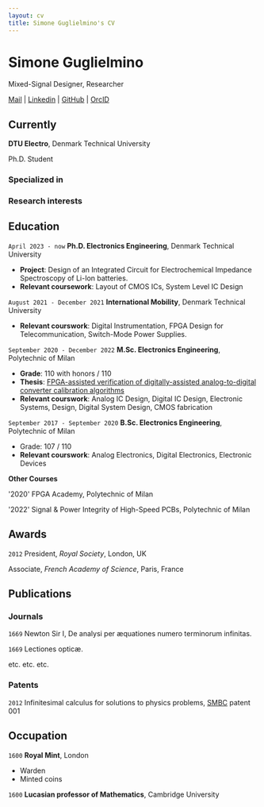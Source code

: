 ```yaml
---
layout: cv
title: Simone Guglielmino's CV
---
```

# Simone Guglielmino
Mixed-Signal Designer, Researcher

<div id="webaddress">
  <a href="mailto:simoneguglielmino.main@gmail.com">Mail</a>
| <a href="https://www.linkedin.com/in/simone-guglielmino">Linkedin</a>
| <a href="https://github.com/SimoneGuglielmino">GitHub</a>
| <a href="https://orcid.org/0009-0007-4410-4521">OrcID</a>
</div>

## Currently

__DTU Electro__, Denmark Technical University 

Ph.D. Student

### Specialized in

### Research interests


## Education

`April 2023 - now`
__Ph.D. Electronics Engineering__, Denmark Technical University
  - __Project__: Design of an Integrated Circuit for Electrochemical Impedance Spectroscopy of Li-Ion batteries.
  - __Relevant coursework__: Layout of CMOS ICs, System Level IC Design

`August 2021 - December 2021`
__International Mobility__, Denmark Technical University
  - __Relevant courswork__: Digital Instrumentation, FPGA Design for Telecommunication, Switch-Mode Power Supplies.
  
`September 2020 - December 2022`
__M.Sc. Electronics Engineering__, Polytechnic of Milan
  - __Grade__: 110 with honors / 110
  - __Thesis__: [FPGA-assisted verification of digitally-assisted analog-to-digital converter calibration algorithms](https://hdl.handle.net/10589/196618)
  - __Relevant courswork__: Analog IC Design, Digital IC Design, Electronic Systems, Design, Digital System Design, CMOS fabrication

`September 2017 - September 2020`
__B.Sc. Electronics Engineering__, Polytechnic of Milan
  - Grade: 107 / 110
  - __Relevant courswork__: Analog Electronics, Digital Electronics, Electronic Devices

__Other Courses__

  '2020' FPGA Academy, Polytechnic of Milan
  
  '2022' Signal & Power Integrity of High-Speed PCBs, Polytechnic of Milan

## Awards

`2012`
President, *Royal Society*, London, UK

Associate, *French Academy of Science*, Paris, France



## Publications

<!-- A list is also available [online](http://scholar.google.co.uk/citations?user=LTOTl0YAAAAJ) -->

### Journals

`1669`
Newton Sir I, De analysi per æquationes numero terminorum infinitas. 

`1669`
Lectiones opticæ.

etc. etc. etc.

### Patents

`2012`
Infinitesimal calculus for solutions to physics problems, [SMBC](http://www.techdirt.com/articles/20121011/09312820678/if-patents-had-been-around-time-newton.shtml) patent 001


## Occupation

`1600`
__Royal Mint__, London

- Warden
- Minted coins

`1600`
__Lucasian professor of Mathematics__, Cambridge University



<!-- ### Footer

Last updated: May 2013 -->


